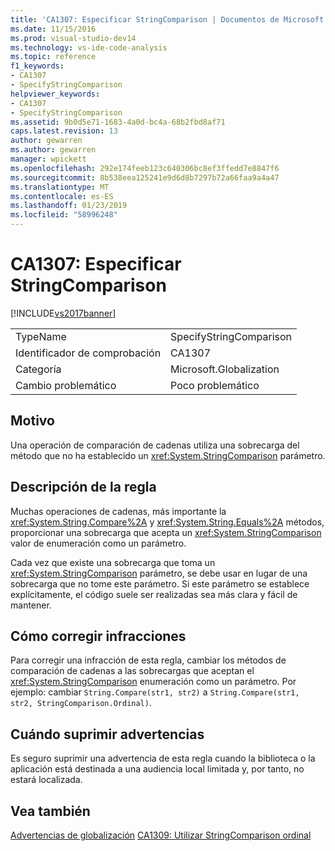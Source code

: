 ```yaml
---
title: 'CA1307: Especificar StringComparison | Documentos de Microsoft'
ms.date: 11/15/2016
ms.prod: visual-studio-dev14
ms.technology: vs-ide-code-analysis
ms.topic: reference
f1_keywords:
- CA1307
- SpecifyStringComparison
helpviewer_keywords:
- CA1307
- SpecifyStringComparison
ms.assetid: 9b0d5e71-1683-4a0d-bc4a-68b2fbd8af71
caps.latest.revision: 13
author: gewarren
ms.author: gewarren
manager: wpickett
ms.openlocfilehash: 292e174feeb123c640306bc8ef3ffedd7e8847f6
ms.sourcegitcommit: 8b538eea125241e9d6d8b7297b72a66faa9a4a47
ms.translationtype: MT
ms.contentlocale: es-ES
ms.lasthandoff: 01/23/2019
ms.locfileid: "58996248"
---
```

# <a name="ca1307-specify-stringcomparison"></a>CA1307: Especificar StringComparison
[!INCLUDE[vs2017banner](../includes/vs2017banner.md)]

|||
|-|-|
|TypeName|SpecifyStringComparison|
|Identificador de comprobación|CA1307|
|Categoría|Microsoft.Globalization|
|Cambio problemático|Poco problemático|

## <a name="cause"></a>Motivo
 Una operación de comparación de cadenas utiliza una sobrecarga del método que no ha establecido un <xref:System.StringComparison> parámetro.

## <a name="rule-description"></a>Descripción de la regla
 Muchas operaciones de cadenas, más importante la <xref:System.String.Compare%2A> y <xref:System.String.Equals%2A> métodos, proporcionar una sobrecarga que acepta un <xref:System.StringComparison> valor de enumeración como un parámetro.

 Cada vez que existe una sobrecarga que toma un <xref:System.StringComparison> parámetro, se debe usar en lugar de una sobrecarga que no tome este parámetro. Si este parámetro se establece explícitamente, el código suele ser realizadas sea más clara y fácil de mantener.

## <a name="how-to-fix-violations"></a>Cómo corregir infracciones
 Para corregir una infracción de esta regla, cambiar los métodos de comparación de cadenas a las sobrecargas que aceptan el <xref:System.StringComparison> enumeración como un parámetro. Por ejemplo: cambiar `String.Compare(str1, str2)` a `String.Compare(str1, str2, StringComparison.Ordinal)`.

## <a name="when-to-suppress-warnings"></a>Cuándo suprimir advertencias
 Es seguro suprimir una advertencia de esta regla cuando la biblioteca o la aplicación está destinada a una audiencia local limitada y, por tanto, no estará localizada.

## <a name="see-also"></a>Vea también
 [Advertencias de globalización](../code-quality/globalization-warnings.md) [CA1309: Utilizar StringComparison ordinal](../code-quality/ca1309-use-ordinal-stringcomparison.md)
